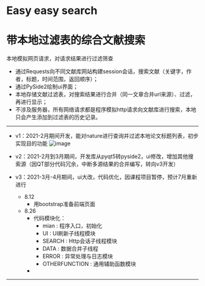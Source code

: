 # Easy easy search
# 带本地过滤表的综合文献搜索
本地模拟网页请求，对请求结果进行过滤筛查  
- 通过Requests向不同文献库网站构建session会话，搜索文献（关键字，作者，标题，时间范围，返回顺序）；
- 通过PySide2绘制ui界面；
- 本地存储文献过滤表，对搜索结果进行合并（同一文章合并url来源）、过滤，再进行显示；
- 不涉及服务器，所有网络请求都是程序模拟http请求向文献库进行搜索，本地只会产生添加到过滤表的历史记录。

---
* v1：2021-2月期间开发，能对nature进行查询并过滤本地论文标题列表，初步实现目的功能
![image](https://github.com/lincode7/search-for-essay-with-local-filter/blob/main/Filter/src/v1/v1.gif)

* v2：2021-2月到3月期间，开发库从pyqt5转pyside2，ui修改，增加其他搜索源（因QT部分代码冗余，中断多源结果的合并编写，转向v3开发）

* v3：2021-3月-4月期间，ui大改，代码优化，因课程项目暂停，预计7月重新进行
    - 8.12
        - 用bootstrap准备前端页面
    - 8.26
        - 代码模块化：
            - mian : 程序入口，初始化
            - UI : UI刷新子线程模块
            - SEARCH : Http会话子线程模块
            - DATA : 数据合并子线程
            - ERROR : 异常处理与日志模块
            - OTHERFUNCTION : 通用辅助函数模块
        - 

---